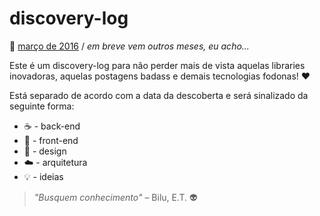 # discovery-log

:date: [março de 2016](https://github.com/fbeegle/discovery-log/blob/master/2016/03-marco.md) / *em breve vem outros meses, eu acho...*

Este é um discovery-log para não perder mais de vista aquelas libraries inovadoras, aquelas postagens badass e demais tecnologias fodonas! :heart:

Está separado de acordo com a data da descoberta e será sinalizado da seguinte forma:

- :coffee: - back-end
- :beers: - front-end
- :pizza: - design
- :cloud: - arquitetura
- :bulb: - ideias

> *"Busquem conhecimento"* – Bilu, E.T. :alien: